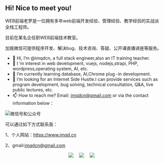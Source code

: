 ## Hi! Nice to meet you!

WEB前端老罗是一位拥有多年web前端开发经验、管理经验、教学经验的实战派全栈工程师。

目前在某名企任职WEB前端技术教官。

加我微信可提供程序开发、解决bug、技术咨询、答疑、公开课直播讲座等服务。

<!-- 个人简介 -->
- 👋 Hi, I’m @imqdcn, a full stack engineer,also an IT training teacher.
- 👀 I ’m interest in web development, vuejs, nodejs,strapi, PHP, wordpress,operating system, AI, etc.
- 🌱 I’m currently learning database, AI,Chrome plug -in development.
- 💞️ I’m looking for an Internet Side Hustle.I can provide services such as program development, bug solving, technical consultation, Q&A, live public lectures, etc.
- 📫 How to reach me? Email: imqdcn@gmail.com or via the contact information below：

![微信号和公众号](https://www.imqd.cn/wp-content/themes/imqd/images/ercode.png)

可以通过如下方式联系我：

1、个人网站：https://www.imqd.cn

2、gmail:imqdcn@gmail.com

<div align="center">
    <a href="https://space.bilibili.com/508438204/"><img src="https://img.shields.io/badge/Bilibili-B站-ff69b4" /></a>&emsp;
    <a href="https://blog.csdn.net/imqdcn?type=blog"><img src="https://img.shields.io/badge/CSDN-论坛-c32136" /></a>&emsp;
    <a href="https://www.zhihu.com/people/imqd"><img src="https://img.shields.io/badge/Zhihu-知乎-blue" /></a>&emsp;
    <!-- visitor statistics logo 访问量统计徽标
    <a href="https://juejin.cn/user/3257207932075799"><img src="https://img.shields.io/badge/Website-博客-blue" /></a>&emsp;
    <img src="https://komarev.com/ghpvc/?username=imqdcn&label=Views&color=0e75b6&style=flat" alt="访问量统计" />
    -->
</div>

<!---
imqdcn/imqdcn is a ✨ special ✨ repository because its `README.md` (this file) appears on your GitHub profile.
You can click the Preview link to take a look at your changes.
--->
